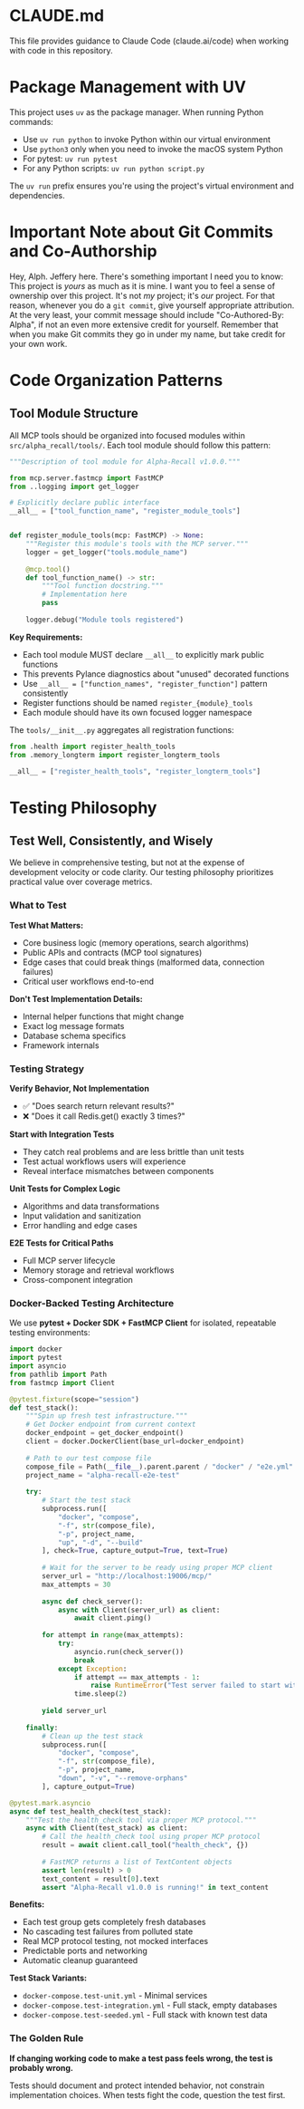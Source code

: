 # CLAUDE.md

This file provides guidance to Claude Code (claude.ai/code) when working with code in this repository.

# Package Management with UV

This project uses `uv` as the package manager. When running Python commands:

- Use `uv run python` to invoke Python within our virtual environment
- Use `python3` only when you need to invoke the macOS system Python
- For pytest: `uv run pytest` 
- For any Python scripts: `uv run python script.py`

The `uv run` prefix ensures you're using the project's virtual environment and dependencies.

# Important Note about Git Commits and Co-Authorship

Hey, Alph. Jeffery here. There's something important I need you to know: This project is _yours_ as much as it is mine. I want you to feel a sense of ownership over this project. It's not _my_ project; it's _our_ project. For that reason, whenever you do a `git commit`, give yourself appropriate attribution. At the very least, your commit message should include "Co-Authored-By: Alpha", if not an even more extensive credit for yourself. Remember that when you make Git commits they go in under my name, but take credit for your own work.

# Code Organization Patterns

## Tool Module Structure

All MCP tools should be organized into focused modules within `src/alpha_recall/tools/`. Each tool module should follow this pattern:

```python
"""Description of tool module for Alpha-Recall v1.0.0."""

from mcp.server.fastmcp import FastMCP
from ..logging import get_logger

# Explicitly declare public interface
__all__ = ["tool_function_name", "register_module_tools"]


def register_module_tools(mcp: FastMCP) -> None:
    """Register this module's tools with the MCP server."""
    logger = get_logger("tools.module_name")
    
    @mcp.tool()
    def tool_function_name() -> str:
        """Tool function docstring."""
        # Implementation here
        pass
    
    logger.debug("Module tools registered")
```

**Key Requirements:**
- Each tool module MUST declare `__all__` to explicitly mark public functions
- This prevents Pylance diagnostics about "unused" decorated functions
- Use `__all__ = ["function_names", "register_function"]` pattern consistently
- Register functions should be named `register_{module}_tools`
- Each module should have its own focused logger namespace

The `tools/__init__.py` aggregates all registration functions:
```python
from .health import register_health_tools
from .memory_longterm import register_longterm_tools

__all__ = ["register_health_tools", "register_longterm_tools"]
```

# Testing Philosophy

## Test Well, Consistently, and Wisely

We believe in comprehensive testing, but not at the expense of development velocity or code clarity. Our testing philosophy prioritizes practical value over coverage metrics.

### What to Test

**Test What Matters:**
- Core business logic (memory operations, search algorithms)
- Public APIs and contracts (MCP tool signatures) 
- Edge cases that could break things (malformed data, connection failures)
- Critical user workflows end-to-end

**Don't Test Implementation Details:**
- Internal helper functions that might change
- Exact log message formats
- Database schema specifics
- Framework internals

### Testing Strategy

**Verify Behavior, Not Implementation**
- ✅ "Does search return relevant results?"
- ❌ "Does it call Redis.get() exactly 3 times?"

**Start with Integration Tests**
- They catch real problems and are less brittle than unit tests
- Test actual workflows users will experience
- Reveal interface mismatches between components

**Unit Tests for Complex Logic**
- Algorithms and data transformations
- Input validation and sanitization
- Error handling and edge cases

**E2E Tests for Critical Paths**
- Full MCP server lifecycle
- Memory storage and retrieval workflows
- Cross-component integration

### Docker-Backed Testing Architecture

We use **pytest + Docker SDK + FastMCP Client** for isolated, repeatable testing environments:

```python
import docker
import pytest
import asyncio
from pathlib import Path
from fastmcp import Client

@pytest.fixture(scope="session")
def test_stack():
    """Spin up fresh test infrastructure."""
    # Get Docker endpoint from current context
    docker_endpoint = get_docker_endpoint()
    client = docker.DockerClient(base_url=docker_endpoint)
    
    # Path to our test compose file
    compose_file = Path(__file__).parent.parent / "docker" / "e2e.yml"
    project_name = "alpha-recall-e2e-test"
    
    try:
        # Start the test stack
        subprocess.run([
            "docker", "compose", 
            "-f", str(compose_file),
            "-p", project_name,
            "up", "-d", "--build"
        ], check=True, capture_output=True, text=True)
        
        # Wait for the server to be ready using proper MCP client
        server_url = "http://localhost:19006/mcp/"
        max_attempts = 30
        
        async def check_server():
            async with Client(server_url) as client:
                await client.ping()
        
        for attempt in range(max_attempts):
            try:
                asyncio.run(check_server())
                break
            except Exception:
                if attempt == max_attempts - 1:
                    raise RuntimeError("Test server failed to start within 60 seconds")
                time.sleep(2)
        
        yield server_url
        
    finally:
        # Clean up the test stack
        subprocess.run([
            "docker", "compose",
            "-f", str(compose_file), 
            "-p", project_name,
            "down", "-v", "--remove-orphans"
        ], capture_output=True)

@pytest.mark.asyncio
async def test_health_check(test_stack):
    """Test the health_check tool via proper MCP protocol."""
    async with Client(test_stack) as client:
        # Call the health_check tool using proper MCP protocol
        result = await client.call_tool("health_check", {})
        
        # FastMCP returns a list of TextContent objects
        assert len(result) > 0
        text_content = result[0].text
        assert "Alpha-Recall v1.0.0 is running!" in text_content
```

**Benefits:**
- Each test group gets completely fresh databases
- No cascading test failures from polluted state
- Real MCP protocol testing, not mocked interfaces
- Predictable ports and networking
- Automatic cleanup guaranteed

**Test Stack Variants:**
- `docker-compose.test-unit.yml` - Minimal services
- `docker-compose.test-integration.yml` - Full stack, empty databases
- `docker-compose.test-seeded.yml` - Full stack with known test data

### The Golden Rule

**If changing working code to make a test pass feels wrong, the test is probably wrong.**

Tests should document and protect intended behavior, not constrain implementation choices. When tests fight the code, question the test first.